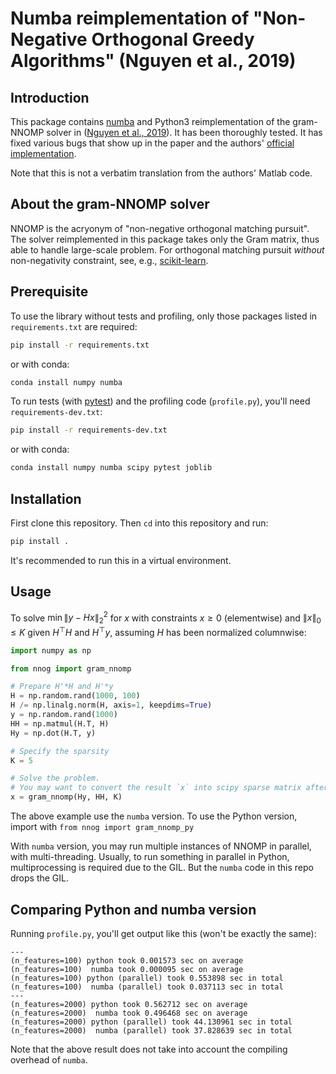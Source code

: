 # Numba reimplementation of "Non-Negative Orthogonal Greedy Algorithms" (Nguyen et al., 2019)

## Introduction

This package contains [numba](https://numba.pydata.org/) and Python3 reimplementation of the gram-NNOMP solver in ([Nguyen et al., 2019](https://hal.science/hal-02049424/document)).
It has been thoroughly tested.
It has fixed various bugs that show up in the paper and the authors' [official implementation](https://codeocean.com/capsule/1591546/tree/v1).

Note that this is not a verbatim translation from the authors' Matlab code.

## About the gram-NNOMP solver

NNOMP is the acryonym of "non-negative orthogonal matching pursuit".
The solver reimplemented in this package takes only the Gram matrix, thus able to handle large-scale problem.
For orthogonal matching pursuit *without* non-negativity constraint, see, e.g., [scikit-learn](https://scikit-learn.org/stable/modules/generated/sklearn.linear_model.orthogonal_mp_gram.html).

## Prerequisite

To use the library without tests and profiling, only those packages listed in `requirements.txt` are required:

```bash
pip install -r requirements.txt
```

or with conda:

```bash
conda install numpy numba
```

To run tests (with [pytest](https://docs.pytest.org/en/7.4.x/)) and the profiling code (`profile.py`), you'll need `requirements-dev.txt`:

```bash
pip install -r requirements-dev.txt
```

or with conda:

```bash
conda install numpy numba scipy pytest joblib
```

## Installation

First clone this repository.
Then `cd` into this repository and run:

```bash
pip install .
```

It's recommended to run this in a virtual environment.

## Usage

To solve $\min \|y-Hx\|_2^2$ for $x$ with constraints $x \ge 0$ (elementwise) and $\|x\|_0 \le K$ given $H^\top H$ and $H^\top y$, assuming $H$ has been normalized columnwise:

```python
import numpy as np

from nnog import gram_nnomp

# Prepare H'*H and H'*y
H = np.random.rand(1000, 100)
H /= np.linalg.norm(H, axis=1, keepdims=True)
y = np.random.rand(1000)
HH = np.matmul(H.T, H)
Hy = np.dot(H.T, y)

# Specify the sparsity
K = 5

# Solve the problem.
# You may want to convert the result `x` into scipy sparse matrix afterward.
x = gram_nnomp(Hy, HH, K)
```

The above example use the `numba` version.
To use the Python version, import with `from nnog import gram_nnomp_py`

With `numba` version, you may run multiple instances of NNOMP in parallel, with multi-threading.
Usually, to run something in parallel in Python, multiprocessing is required due to the GIL.
But the `numba` code in this repo drops the GIL.

## Comparing Python and numba version

Running `profile.py`, you'll get output like this (won't be exactly the same):

```
---
(n_features=100) python took 0.001573 sec on average
(n_features=100)  numba took 0.000095 sec on average
(n_features=100) python (parallel) took 0.553898 sec in total
(n_features=100)  numba (parallel) took 0.037113 sec in total
---
(n_features=2000) python took 0.562712 sec on average
(n_features=2000)  numba took 0.496468 sec on average
(n_features=2000) python (parallel) took 44.130961 sec in total
(n_features=2000)  numba (parallel) took 37.828639 sec in total
```

Note that the above result does not take into account the compiling overhead of `numba`.
